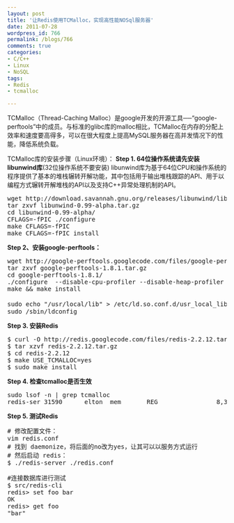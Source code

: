 ```yaml
---
layout: post
title: '让Redis使用TCMalloc，实现高性能NOSql服务器'
date: 2011-07-28
wordpress_id: 766
permalink: /blogs/766
comments: true
categories:
- C/C++
- Linux
- NoSQL
tags:
- Redis
- tcmalloc

---
```

TCMalloc（Thread-Caching Malloc）是google开发的开源工具──“google-perftools”中的成员。与标准的glibc库的malloc相比，TCMalloc在内存的分配上效率和速度要高得多，可以在很大程度上提高MySQL服务器在高并发情况下的性能，降低系统负载。

TCMalloc库的安装步骤（Linux环境）：
**Step 1. 64位操作系统请先安装libunwind库**(32位操作系统不要安装)
libunwind库为基于64位CPU和操作系统的程序提供了基本的堆栈辗转开解功能，其中包括用于输出堆栈跟踪的API、用于以编程方式辗转开解堆栈的API以及支持C++异常处理机制的API。

<pre class="prettyprint linenums">
wget http://download.savannah.gnu.org/releases/libunwind/libunwind-0.99-alpha.tar.gz  
tar zxvf libunwind-0.99-alpha.tar.gz  
cd libunwind-0.99-alpha/  
CFLAGS=-fPIC ./configure  
make CFLAGS=-fPIC  
make CFLAGS=-fPIC install  
</pre>

**Step 2、安装google-perftools：**
<pre class="prettyprint linenums">
wget http://google-perftools.googlecode.com/files/google-perftools-1.8.1.tar.gz  
tar zxvf google-perftools-1.8.1.tar.gz  
cd google-perftools-1.8.1/  
./configure  --disable-cpu-profiler --disable-heap-profiler --disable-heap-checker --disable-debugalloc --enable-minimal
make && make install  
  
sudo echo "/usr/local/lib" > /etc/ld.so.conf.d/usr_local_lib.conf  #如果没有这个文件，自己建一个
sudo /sbin/ldconfig
</pre>

**Step 3. 安装Redis**
<pre class="prettyprint linenums">
$ curl -O http://redis.googlecode.com/files/redis-2.2.12.tar.gz  
$ tar xzvf redis-2.2.12.tar.gz  
$ cd redis-2.2.12  
$ make USE_TCMALLOC=yes
$ sudo make install
</pre>

**Step 4. 检查tcmalloc是否生效**
<pre class="prettyprint linenums">
sudo lsof -n | grep tcmalloc
redis-ser 31590      elton  mem       REG                8,3  1155539    4856411 /usr/local/lib/libtcmalloc_minimal.so.0.2.1
</pre>

**Step 5. 测试Redis**
<pre class="prettyprint linenums">
# 修改配置文件：
vim redis.conf
# 找到 daemonize，将后面的no改为yes，让其可以以服务方式运行
# 然后启动 redis：
$ ./redis-server ./redis.conf

#连接数据库进行测试
$ src/redis-cli
redis> set foo bar
OK
redis> get foo
"bar"
</pre>
